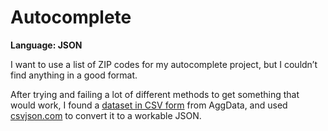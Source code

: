 # Autocomplete
<strong>Language: JSON</strong>

I want to use a list of ZIP codes for my autocomplete project, but I couldn’t find anything in a good format. 

After trying and failing a lot of different methods to get something that would work, I found a [dataset in CSV form](https://www.aggdata.com/free/united-states-zip-codes) from AggData, and used [csvjson.com](https://www.csvjson.com/) to convert it to a workable JSON.
